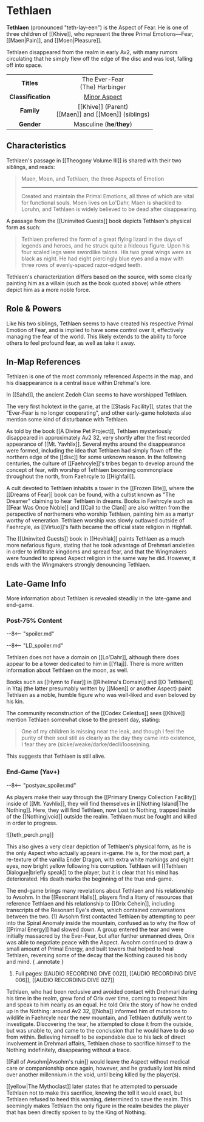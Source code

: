 # Tethlaen

**Tethlaen** (pronounced "teth-lay-een") is the Aspect of Fear. He is one of three children of [[Khive]], who represent the three Primal Emotions—Fear, [[Maen|Pain]], and [[Moen|Pleasure]].

Tethlaen disappeared from the realm in early Av2, with many rumors circulating that he simply flew off the edge of the disc and was lost, falling off into space.

|  |  |
|:----------:|:----------------------:|
| **Titles** | The Ever-Fear <br> (The) Harbinger |
| **Classification** | [Minor Aspect](/Lore/Higher_Beings/Aspects/Minor_Aspects/) |
| **Family** | [[Khive]] (Parent) <br> [[Maen]] and [[Moen]] (siblings) |
| **Gender** | Masculine (**he**/**they**) |

## Characteristics

Tethlaen's passage in [[Theogony Volume III]] is shared with their two siblings, and reads:

> Maen, Moen, and Tethlaen, the three Aspects of Emotion
> ***
> Created and maintain the Primal Emotions, all three of which are vital for functional souls. Moen lives on Lo'Dahr, Maen is shackled to Loruhn, and Tethlaen is widely believed to be dead after disappearing.

A passage from the [[Uninvited Guests]] book depicts Tethlaen's physical form as such:

> Tethlaen preferred the form of a great flying lizard in the days of legends and heroes, and he struck quite a hideous figure. Upon his four scaled legs were swordlike talons. His two great wings were as black as night. He had eight piercingly blue eyes and a maw with three rows of evenly-spaced razor-edged teeth.

Tethlaen's characterization differs based on the source, with some clearly painting him as a villain (such as the book quoted above) while others depict him as a more noble force.

## Role & Powers

Like his two siblings, Tethlaen seems to have created his respective Primal Emotion of Fear, and is implied to have some control over it, effectively managing the fear of the world. This likely extends to the ability to force others to feel profound fear, as well as take it away.

## In-Map References

Tethlaen is one of the most commonly referenced Aspects in the map, and his disappearance is a central issue within Drehmal's lore.

In [[Sahd]], the ancient Zedoh Clan seems to have worshipped Tethlaen.

The very first holotext in the game, at the [[Stasis Facility]], states that the "Ever-Fear is no longer cooperating", and other early-game holotexts also mention some kind of disturbance with Tethlaen.

As told by the book [[A Divine Pet Project]], Tethlaen mysteriously disappeared in approximately Av2 32, very shortly after the first recorded appearance of [[Mt. Yavhlix]]. Several myths around the disappearance were formed, including the idea that Tethlaen had simply flown off the northern edge of the [[disc]] for some unknown reason. In the following centuries, the culture of [[Faehrcyle]]'s tribes began to develop around the concept of fear, with worship of Tethlaen becoming commonplace throughout the north, from Faehrcyle to [[Highfall]].

A cult devoted to Tethlaen inhabits a tower in the [[Frozen Bite]], where the [[Dreams of Fear]] book can be found, with a cultist known as "The Dreamer" claiming to hear Tethlaen in dreams. Books in Faehrcyle such as [[Fear Was Once Noble]] and [[Call to the Clan]] are also written from the perspective of northerners who worship Tethlaen, painting him as a martyr worthy of veneration. Tethlaen worship was slowly outlawed outside of Faehrcyle, as [[Virtuo]]'s faith became the official state religion in Highfall.

The [[Uninvited Guests]] book in [[Hevhlak]] paints Tethlaen as a much more nefarious figure, stating that he took advantage of Drehmari anxieties in order to infiltrate kingdoms and spread fear, and that the Wingmakers were founded to spread Aspect religion in the same way he did. However, it ends with the Wingmakers strongly denouncing Tethlaen.

## Late-Game Info

More information about Tethlaen is revealed steadily in the late-game and end-game.

### Post-75% Content

--8<-- "spoiler.md"

--8<-- "LD_spoiler.md"

Tethlaen does not have a domain on [[Lo'Dahr]], although there does appear to be a tower dedicated to him in [[Ytaj]]. There is more written information about Tethlaen on the moon, as well.

Books such as [[Hymn to Fear]] in [[Rihelma's Domain]] and [[O Tethlaen]] in Ytaj (the latter presumably written by [[Moen]] or another Aspect) paint Tethlaen as a noble, humble figure who was well-liked and even beloved by his kin.

The community reconstruction of the [[Codex Celestus]] sees [[Khive]] mention Tethlaen somewhat close to the present day, stating:

> One of my children is missing near the leak, and though I feel the purity of their soul still as clearly as the day they came into existence, I fear they are (sicke/weake/darke/decli/loose)ning.

This suggests that Tethlaen is still alive.

### End-Game (Yav+)

--8<-- "postyav_spoiler.md"

As players make their way through the [[Primary Energy Collection Facility]] inside of [[Mt. Yavhlix]], they will find themselves in [[Nothing Island|The Nothing]]. Here, they will find Tethlaen, now Lost to Nothing, trapped inside of the [[Nothing|void]] outside the realm. Tethlaen must be fought and killed in order to progress.

![[teth_perch.png]]

This also gives a very clear depiction of Tethlaen's physical form, as he is the only Aspect who actually appears in-game. He is, for the most part, a re-texture of the vanilla Ender Dragon, with extra white markings and eight eyes, now bright yellow following his corruption. Tethlaen will [[Tethlaen Dialogue|briefly speak]] to the player, but it is clear that his mind has deteriorated. His death marks the beginning of the true end-game.

The end-game brings many revelations about Tethlaen and his relationship to Avsohm. In the [[Resonant Halls]], players find a litany of resources that reference Tethlaen and his relationship to [[Orix Cehein]], including transcripts of the Resonant Eye's dives, which contained conversations between the two. (1) Avsohm first contacted Tethlaen by attempting to peer into the Spiral Anomaly inside the mountain, confused as to why the flow of [[Primal Energy]] had slowed down. A group entered the tear and were initially massacred by the Ever-Fear, but after further unmanned dives, Orix was able to negotiate peace with the Aspect. Avsohm continued to draw a small amount of Primal Energy, and built towers that helped to heal Tethlaen, reversing some of the decay that the Nothing caused his body and mind.
{ .annotate }

1. Full pages: [[AUDIO RECORDING DIVE 002]], [[AUDIO RECORDING DIVE 006]], [[AUDIO RECORDING DIVE 027]]

Tethlaen, who had been reclusive and avoided contact with Drehmari during his time in the realm, grew fond of Orix over time, coming to respect him and speak to him nearly as an equal. He told Orix the story of how he ended up in the Nothing: around Av2 32, [[Noha]] informed him of mutations to wildlife in Faehrcyle near the new mountain, and Tethlaen dutifully went to investigate. Discovering the tear, he attempted to close it from the outside, but was unable to, and came to the conclusion that he would have to do so from within. Believing himself to be expendable due to his lack of direct involvement in Drehmari affairs, Tethlaen chose to sacrifice himself to the Nothing indefinitely, disappearing without a trace.

[[Fall of Avsohm|Avsohm's ruin]] would leave the Aspect without medical care or companionship once again, however, and he gradually lost his mind over another millennium in the void, until being killed by the player(s).

[[yellow|The Mythoclast]] later states that he attempted to persuade Tethlaen not to make this sacrifice, knowing the toll it would exact, but Tethlaen refused to heed this warning, determined to save the realm. This seemingly makes Tethlaen the only figure in the realm besides the player that has been directly spoken to by the King of Nothing.
